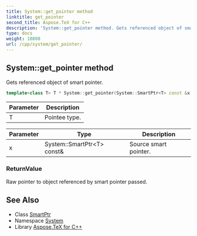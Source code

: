 ```yaml
---
title: System::get_pointer method
linktitle: get_pointer
second_title: Aspose.TeX for C++
description: 'System::get_pointer method. Gets referenced object of smart pointer in C++.'
type: docs
weight: 18800
url: /cpp/system/get_pointer/
---
```

## System::get_pointer method


Gets referenced object of smart pointer.

```cpp
template<class T> T * System::get_pointer(System::SmartPtr<T> const &x)
```


| Parameter | Description |
| --- | --- |
| T | Pointee type. |

| Parameter | Type | Description |
| --- | --- | --- |
| x | System::SmartPtr\<T\> const\& | Source smart pointer. |

### ReturnValue

Raw pointer to object referenced by smart pointer passed.

## See Also

* Class [SmartPtr](../smartptr/)
* Namespace [System](../)
* Library [Aspose.TeX for C++](../../)
